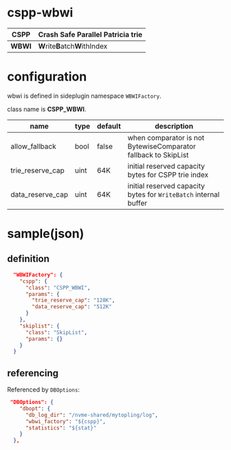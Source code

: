 # cspp-wbwi

**CSPP** | **C**rash **S**afe **P**arallel **P**atricia trie
---------|-------------------
**WBWI** | **W**rite**B**atch**W**ithIndex

# configuration
wbwi is defined in sideplugin namespace `WBWIFactory`.

class name is **CSPP_WBWI**.

name | type | default | description
-----|------|---------|---
allow_fallback|bool|false|when comparator is not BytewiseComparator fallback to SkipList
trie_reserve_cap|uint|64K|initial reserved capacity bytes for CSPP trie index
data_reserve_cap|uint|64K|initial reserved capacity bytes for `WriteBatch` internal buffer

# sample(json)
## definition
```json
  "WBWIFactory": {
    "cspp": {
      "class": "CSPP_WBWI",
      "params": {
        "trie_reserve_cap": "128K",
        "data_reserve_cap": "512K"
      }
    },
    "skiplist": {
      "class": "SkipList",
      "params": {}
    }
  }
```
## referencing
Referenced by `DBOptions`:

```json
 "DBOptions": {
    "dbopt": {
      "db_log_dir": "/nvme-shared/mytopling/log",
      "wbwi_factory": "${cspp}",
      "statistics": "${stat}"
    }
  },
 ```
